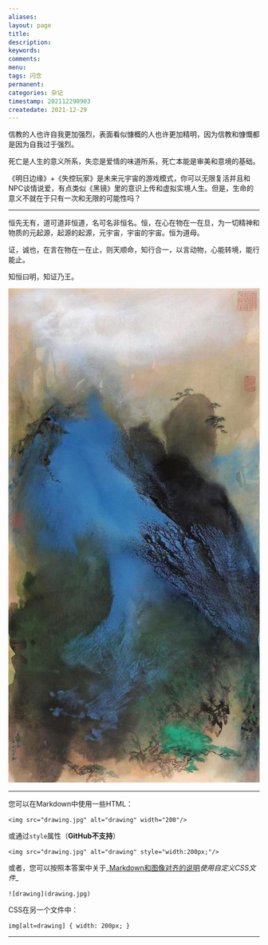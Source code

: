 ```yaml
---
aliases:
layout: page
title:
description:
keywords:
comments:
menu:
tags: 闪念
permanent: 
categories: 杂记
timestamp: 202112290903
createdate: 2021-12-29
---
```


信教的人也许自我更加强烈，表面看似慷概的人也许更加精明，因为信教和慷慨都是因为自我过于强烈。

死亡是人生的意义所系，失恋是爱情的味道所系，死亡本能是审美和意境的基础。

《明日边缘》+《失控玩家》是未来元宇宙的游戏模式，你可以无限复活并且和NPC谈情说爱，有点类似《黑镜》里的意识上传和虚拟实境人生。但是，生命的意义不就在于只有一次和无限的可能性吗？

---

恒先无有，道可道非恒道，名可名非恒名。恒，在心在物在一在旦，为一切精神和物质的元起源，起源的起源，元宇宙，宇宙的宇宙。恒为道母。

证，诚也，在言在物在一在止，则天顺命，知行合一，以言动物，心能转境，能行能止。

知恒曰明，知证乃王。

![](../images/Pasted%20image%2020211229095323.png)


---

您可以在Markdown中使用一些HTML：

```
<img src="drawing.jpg" alt="drawing" width="200"/>
```

或通过`style`属性（**GitHub不支持**）

```
<img src="drawing.jpg" alt="drawing" style="width:200px;"/>
```

或者，您可以按照本答案中关于_[Markdown和图像对齐的说明](https://qastack.cn/programming/255170/markdown-and-image-alignment#answer-5054055)_使用自定义CSS文件_[](https://qastack.cn/programming/255170/markdown-and-image-alignment#answer-5054055)_

```
![drawing](drawing.jpg)
```

CSS在另一个文件中：

```
img[alt=drawing] { width: 200px; }
```

---



